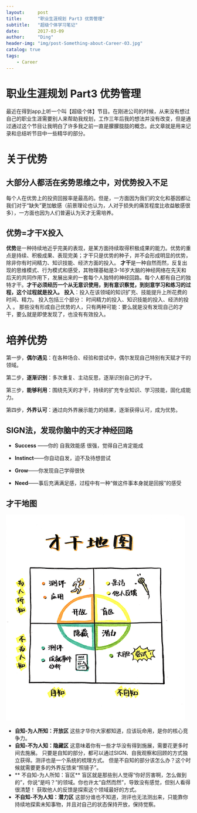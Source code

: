 ```yaml
---
layout:     post
title:      "职业生涯规划 Part3 优势管理"
subtitle:   "超级个体学习笔记"
date:       2017-03-09
author:     "Ding"
header-img: "img/post-Something-about-Career-03.jpg"
catalog: true
tags:
    - Career
---
```

# 职业生涯规划 Part3 优势管理
最近在得到app上听一个叫【超级个体】节目。在刚进公司的时候，从来没有想过自己的职业生涯需要别人来帮助我规划，工作三年后我的想法并没有改变，但是通过通过这个节目让我明白了许多我之前一直是朦朦胧胧的概念。此文章就是用来记录和总结听节目中一些精华的部分。

# 关于优势
## 大部分人都活在劣势思维之中，对优势投入不足
每个人在优势上的投资回报率是最高的。但是，一方面因为我们的文化和基因都让我们对于“缺失”更加敏感（前景理论也认为，人对于损失的痛苦程度比收益敏感很多），一方面也因为人们普遍认为天才无需培养。

## 优势=才干X投入
**优势**是一种持续地近乎完美的表现，是某方面持续取得积极成果的能力。优势的重点是持续、积极成果、表现完美；才干只是优势的种子，并不会形成明显的优势，除非你有时间精力、知识技能、经济方面的投入。
**才干**是一种自然而然，反复出现的思维模式、行为模式和感受，其物理基础是3-16岁大脑的神经网络在先天和后天的共同作用下，发展出来的一套每个人独特的神经回路。每个人都有自己的独特才干。**才干必须经历一个从无意识使用，到有意识察觉，到刻意学习和练习的过程，这个过程就是投入。**
**投入**：投入在该领域的知识扩充、技能提升上所花费的时间、精力。
投入包括三个部分： 时间精力的投入、知识技能的投入、经济的投入 。
那些没有形成自己优势的人，只有两种可能：要么就是没有发现自己的才干，要么就是即使发现了，也没有有效投入。

# 培养优势
第一步，**偶尔遇见**：在各种场合、经验和尝试中，偶尔发现自己特别有天赋才干的领域。

第二步，**逐渐识别**：多次重复、主动反思，逐渐识别自己的才干。

第三步，**能够利用**：围绕先天的才干，持续的扩充专业知识、学习技能，固化成能力。

第四步，**外界认可**：通过向外界展示能力的结果，逐渐获得认可，成为优势。
## SIGN法，发现你脑中的天才神经回路
- **Success** ——你的 自我效能感 很强，觉得自己肯定能成

- **Instinct**——你自动自发，迫不及待想尝试

- **Grow**——你发现自己学得很快

- **Need**——事后充满满足感，过程中有一种“做这件事本身就是回报”的感受

## 才干地图
![](/img/in-post/post-Something-about-Career-03/2965645-422f74b66986feb0.png)
- **自知-为人所知：开放区**
这些才华你大家都知道，应该玩命用，是你的核心竞争力。
- **自知-不为人知：隐藏区**
这意味着你有一些才华没有得到施展，需要花更多时间去施展。
只要是自知的部分，都可以通过SIGN、自我观察和回顾的方式独立获得。测评也是一个系统的梳理方式。
但是不自知的部分该怎么办？这个时候就需要更多的外界反馈来“照镜子”。
- ** 不自知-为人所知：盲区**
盲区就是那些别人觉得“你好厉害啊，怎么做到的”，你说“是吗？”的领域。你也许太“自然而然”，导致没有感觉，但别人看得很清楚！
获取他人的反馈是探索这个领域最好的方式。
- **不自知-不为人知：潜力区**
这部分谁也不知道，测评也无法测出来，只能靠你持续地探索未知事物，并且对自己的状态保持开放，保持觉察。